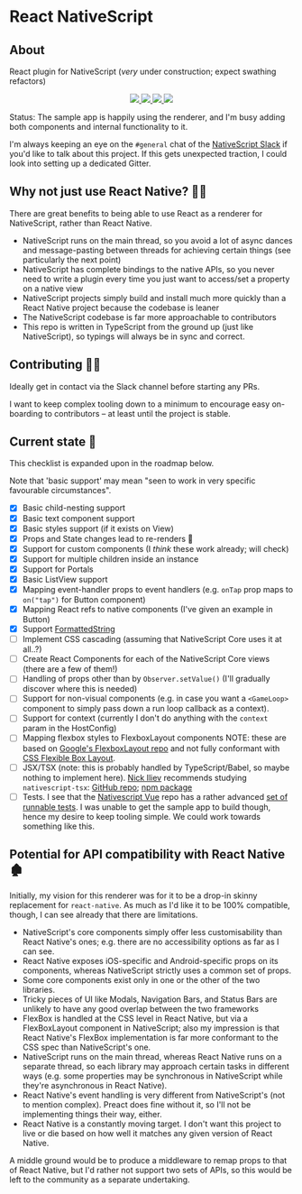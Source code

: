 # React NativeScript
## About

React plugin for NativeScript (*very* under construction; expect swathing refactors)

<p align="center">
    <a href="https://github.com/shirakaba/nside">
        <img src="http://githubbadges.com/star.svg?user=shirakaba&repo=react-nativescript&style=flat">
    </a>
    <a href="https://github.com/shirakaba/nside/fork">
        <img src="http://githubbadges.com/fork.svg?user=shirakaba&repo=react-nativescript&style=flat">
    </a>
    <a href="https://opensource.org/licenses/mit-license.php">
        <img src="https://badges.frapsoft.com/os/mit/mit.png?v=103">
    </a>
    <!-- <a href="http://makeapullrequest.com">
        <img src="https://img.shields.io/badge/PRs-welcome-brightgreen.svg?style=flat">
    </a> -->
    <a href="https://twitter.com/intent/follow?screen_name=LinguaBrowse">
        <img src="https://img.shields.io/twitter/follow/LinguaBrowse.svg?style=social&logo=twitter">
    </a>
</p>

Status: The sample app is happily using the renderer, and I'm busy adding both components and internal functionality to it.

I'm always keeping an eye on the `#general` chat of the [NativeScript Slack](https://nativescriptcommunity.slack.com) if you'd like to talk about this project. If this gets unexpected traction, I could look into setting up a dedicated Gitter.

## Why not just use React Native? 🤷‍♂️

There are great benefits to being able to use React as a renderer for NativeScript, rather than React Native.

* NativeScript runs on the main thread, so you avoid a lot of async dances and message-pasting between threads for achieving certain things (see particularly the next point)
* NativeScript has complete bindings to the native APIs, so you never need to write a plugin every time you just want to access/set a property on a native view
* NativeScript projects simply build and install much more quickly than a React Native project because the codebase is leaner
* The NativeScript codebase is far more approachable to contributors
* This repo is written in TypeScript from the ground up (just like NativeScript), so typings will always be in sync and correct.

## Contributing 🙋‍♀️

Ideally get in contact via the Slack channel before starting any PRs.

I want to keep complex tooling down to a minimum to encourage easy on-boarding to contributors – at least until the project is stable.

## Current state 🚦

This checklist is expanded upon in the roadmap below.

Note that 'basic support' may mean "seen to work in very specific favourable circumstances".

* [x] Basic child-nesting support
* [x] Basic text component support
* [x] Basic styles support (if it exists on View)
* [x] Props and State changes lead to re-renders 🎉
* [x] Support for custom components (I *think* these work already; will check)
* [x] Support for multiple children inside an instance
* [x] Support for Portals
* [x] Basic ListView support
* [x] Mapping event-handler props to event handlers (e.g. `onTap` prop maps to `on("tap")` for Button component)
* [x] Mapping React refs to native components (I've given an example in Button)
* [x] Support [FormattedString](https://www.nativescript.org/blog/bolding-italicizing-and-underlining-portions-of-text-in-nativescript)
* [ ] Implement CSS cascading (assuming that NativeScript Core uses it at all..?)
* [ ] Create React Components for each of the NativeScript Core views (there are a few of them!)
* [ ] Handling of props other than by `Observer.setValue()` (I'll gradually discover where this is needed)
* [ ] Support for non-visual components (e.g. in case you want a `<GameLoop>` component to simply pass down a run loop callback as a context).
* [ ] Support for context (currently I don't do anything with the `context` param in the HostConfig)
* [ ] Mapping flexbox styles to FlexboxLayout components NOTE: these are based on [Google's FlexboxLayout repo](https://github.com/google/flexbox-layout) and not fully conformant with [CSS Flexible Box Layout](https://www.w3.org/TR/css-flexbox-1/).
* [ ] JSX/TSX (note: this is probably handled by TypeScript/Babel, so maybe nothing to implement here). [Nick Iliev](https://github.com/NickIliev) recommends studying `nativescript-tsx`: [GitHub repo](https://github.com/PanayotCankov/nativescript-tsx); [npm package](https://www.npmjs.com/package/nativescript-tsx)
* [ ] Tests. I see that the [Nativescript Vue](https://github.com/nativescript-vue/nativescript-vue) repo has a rather advanced [set of runnable tests](https://github.com/nativescript-vue/nativescript-vue/tree/master/samples/app). I was unable to get the sample app to build though, hence my desire to keep tooling simple. We could work towards something like this.

## Potential for API compatibility with React Native 🏚

Initially, my vision for this renderer was for it to be a drop-in skinny replacement for `react-native`. As much as I'd like it to be 100% compatible, though, I can see already that there are limitations.

* NativeScript's core components simply offer less customisability than React Native's ones; e.g. there are no accessibility options as far as I can see.
* React Native exposes iOS-specific and Android-specific props on its components, whereas NativeScript strictly uses a common set of props.
* Some core components exist only in one or the other of the two libraries.
* Tricky pieces of UI like Modals, Navigation Bars, and Status Bars are unlikely to have any good overlap between the two frameworks
* FlexBox is handled at the CSS level in React Native, but via a FlexBoxLayout component in NativeScript; also my impression is that React Native's FlexBox implementation is far more conformant to the CSS spec than NativeScript's one.
* NativeScript runs on the main thread, whereas React Native runs on a separate thread, so each library may approach certain tasks in different ways (e.g. some properties may be synchronous in NativeScript while they're asynchronous in React Native).
* React Native's event handling is very different from NativeScript's (not to mention complex). Preact does fine without it, so I'll not be implementing things their way, either.
* React Native is a constantly moving target. I don't want this project to live or die based on how well it matches any given version of React Native.

A middle ground would be to produce a middleware to remap props to that of React Native, but I'd rather not support two sets of APIs, so this would be left to the community as a separate undertaking.
